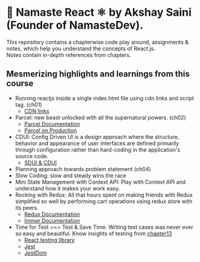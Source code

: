 # 🚀 Namaste React ⚛  by Akshay Saini (Founder of NamasteDev). 

This repository contains a chapterwise code play around, assignments & notes,
which help you understand the concepts of React.js.\
Notes contain in-depth references from chapters.

## Mesmerizing highlights and learnings from this course
  -  Running reactjs inside a single index.html file using cdn links and script tag. (ch01)
      - [CDN links](https://legacy.reactjs.org/docs/cdn-links.html)
  -  Parcel: new beast unlocked with all the supernatural powers. (ch02)
      - [Parcel Documentation](https://parceljs.org/getting-started/webapp/)
      - [Parcel on Production](https://parceljs.org/features/production/)
  -  CDUI: Config Driven UI is a design approach where the structure, behavior and appearance of user interfaces are defined primarily through configuration rather than hard-coding in the application's source code.
      - [SDUI & CDUI](https://www.linkedin.com/pulse/server-driven-ui-vs-configuration-driven-tejas-musale-7tvif)
  -  Planning approach towards problem statement (ch04)
  -  Slow Coding: slow and steady wins the race
  -  Mini State Management with Context API: Play with Context API and understand how it makes your work easy.
  -  Rocking with Redux: All that hours spent on making friends with Redux simplified so well by performing cart operations using redux store with its peers.
      - [Redux Documentation](https://redux-toolkit.js.org/introduction/getting-started)
      - [Immer Documentation](https://immerjs.github.io/immer/)
  -  Time for Test === Test & Save Time. Writing test cases was never ever so easy and beautiful. Know insights of testing from [chapter13](https://github.com/np-2024/Namaste-React/blob/main/chapter13-Time%20for%20Test/notes.md)
      - [React testing library](https://testing-library.com/docs/react-testing-library/intro/)
      - [Jest](https://jestjs.io/)
      - [JestDom](https://www.npmjs.com/package/@testing-library/jest-dom)
